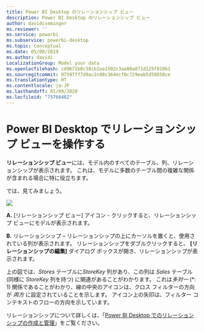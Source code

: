 ```yaml
---
title: Power BI Desktop のリレーションシップ ビュー
description: Power BI Desktop のリレーションシップ ビュー
author: davidiseminger
ms.reviewer: ''
ms.service: powerbi
ms.subservice: powerbi-desktop
ms.topic: conceptual
ms.date: 05/08/2019
ms.author: davidi
LocalizationGroup: Model your data
ms.openlocfilehash: cd9671b8c38cb2aa1502c3aa00a871d125f819b1
ms.sourcegitcommit: 97597ff7d9ac2c08c364ecf0c729eab5d59850ce
ms.translationtype: HT
ms.contentlocale: ja-JP
ms.lasthandoff: 01/09/2020
ms.locfileid: "75760482"
---
```

# <a name="work-with-relationship-view-in-power-bi-desktop"></a>Power BI Desktop でリレーションシップ ビューを操作する
**リレーションシップ ビュー**には、モデル内のすべてのテーブル、列、リレーションシップが表示されます。 これは、モデルに多数のテーブル間の複雑な関係が含まれる場合に特に役立ちます。

では、見てみましょう。

![](media/desktop-relationship-view/relationshipview_fullscreen.png)

**A.**  [リレーションシップ ビュー] アイコン - クリックすると、リレーションシップ ビューにモデルが表示されます。

**B.** リレーションシップ – リレーションシップの上にカーソルを置くと、使用されている列が表示されます。 リレーションシップをダブルクリックすると、 **[リレーションシップの編集]** ダイアログ ボックスが開き、リレーションシップが表示されます。 

上の図では、*Stores* テーブルに*StoreKey* 列があり、この列は *Sales* テーブル (同様に *StoreKey* 列を持つ) に関連があることがわかります。 これは*多対一* (\*: 1) 関係であることがわかり、線の中央のアイコンは、クロス フィルターの方向が *両方* に設定されていることを示します。 アイコン上の矢印は、フィルター コンテキストのフローの方向を示しています。

リレーションシップについて詳しくは、「[Power BI Desktop でのリレーションシップの作成と管理](desktop-create-and-manage-relationships.md)」をご覧ください。

